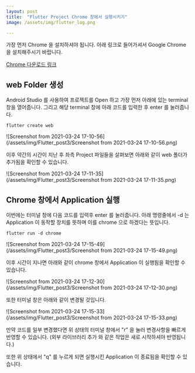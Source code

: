 ```yaml
---
layout: post
title:  "Flutter Project Chrome 창에서 실행시키기"
image: /assets/img/flutter_log.png

---
```


가장 먼저 Chrome 을 설치하셔야 됩니다. 아래 링크로 들어가셔서 Google Chrome 을 설치해주시기 바랍니다.

[Chrome 다운로드 링크](https://www.google.com/chrome/?brand=BNSD&gclid=CjwKCAjwxuuCBhATEiwAIIIz0cHc1SJcQNLSwgE2PntSx3SMbp10hDZ1NnxItDH9dZV8Xj8KctRkRxoC3NEQAvD_BwE&gclsrc=aw.ds)



## web Folder 생성

Android Studio 를 사용하여 프로젝트를 Open 하고 가장 먼저 아래에 있는 terminal 창을 열어줍니다. 그리고 해당 terminal 창에 아래 코드를 입력한 후 enter 를 눌러줍니다.

```
flutter create web
```

![Screenshot from 2021-03-24 17-10-56](/assets/img/Flutter_post3/Screenshot from 2021-03-24 17-10-56.png)

이후 약간의 시간이 지난 후 좌측 Project 파일들을 살펴보면 아래와 같이 web 폴더가 추가됨을 확인할 수 있습니다.

![Screenshot from 2021-03-24 17-11-35](/assets/img/Flutter_post3/Screenshot from 2021-03-24 17-11-35.png)



## Chrome 창에서 Application 실행

이번에는 터미널 창에 다음 코드를 입력후 enter 를 눌러줍니다. 아래 명령줄에서 -d 는 Application 이 동작할 장치를 뜻하며 이를 chrome 으로 하겠다는 뜻입니다.

```
flutter run -d chrome
```

![Screenshot from 2021-03-24 17-15-49](/assets/img/Flutter_post3/Screenshot from 2021-03-24 17-15-49.png)

이후 시간이 지나면 아래와 같이 chrome 창에서 Application 이 실행됨을 확인할 수 있습니다.

![Screenshot from 2021-03-24 17-12-30](/assets/img/Flutter_post3/Screenshot from 2021-03-24 17-12-30.png)

또한 터미널 창은 아래와 같이 변경될 것입니다.

![Screenshot from 2021-03-24 17-15-33](/assets/img/Flutter_post3/Screenshot from 2021-03-24 17-15-33.png)

만약 코드를 일부 변경했다면 위 상태의 터미널 창에서 "r" 을 눌러 변경사항을 빠르게 반영할 수 있습니다. (외부 라이브러리 추가 와 같은 작업은 새로 시작하셔야 반영됩니다.)

또한 위 상태에서 "q" 를 누르게 되면 실행시킨 Application 이 종료됨을 확인할 수 있습니다.